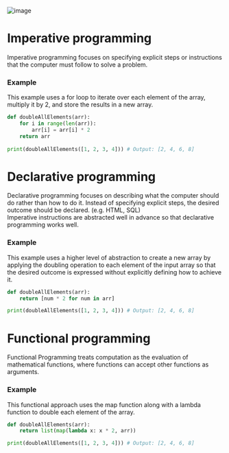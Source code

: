 ![image](https://user-images.githubusercontent.com/67142421/178240477-49b802bc-deb5-427b-a414-712d4b49349a.png)

# Imperative programming
Imperative programming focuses on specifying explicit steps or instructions that the computer must follow to solve a problem.<br>
### Example
This example uses a for loop to iterate over each element of the array, multiply it by 2, and store the results in a new array.<br>
~~~python
def doubleAllElements(arr):
    for i in range(len(arr)):
        arr[i] = arr[i] * 2
    return arr
    
print(doubleAllElements([1, 2, 3, 4])) # Output: [2, 4, 6, 8]
~~~

# Declarative programming
Declarative programming focuses on describing what the computer should do rather than how to do it. Instead of specifying explicit steps, the desired outcome should be declared. (e.g. HTML, SQL)<br>
Imperative instructions are abstracted well in advance so that declarative programming works well.<br>
### Example
This example uses a higher level of abstraction to create a new array by applying the doubling operation to each element of the input array so that the desired outcome is expressed without explicitly defining how to achieve it.<br>
~~~python
def doubleAllElements(arr):
    return [num * 2 for num in arr]

print(doubleAllElements([1, 2, 3, 4])) # Output: [2, 4, 6, 8]
~~~

# Functional programming
Functional Programming treats computation as the evaluation of mathematical functions, where functions can accept other functions as arguments.<br>
### Example
This functional approach uses the map function along with a lambda function to double each element of the array.<br>
~~~python
def doubleAllElements(arr):
    return list(map(lambda x: x * 2, arr))

print(doubleAllElements([1, 2, 3, 4])) # Output: [2, 4, 6, 8]
~~~
